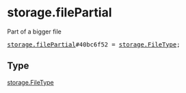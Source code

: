 # storage.filePartial

Part of a bigger file

<pre>
<a href="../constructor/storage.filePartial.md">storage.filePartial</a>#40bc6f52 = <a href="../type/storage.FileType.md">storage.FileType</a>;</pre>

## Type

<a href="../type/storage.FileType.md">storage.FileType</a>
